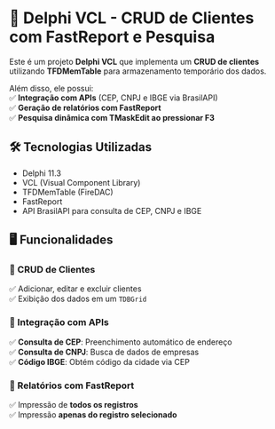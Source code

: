 # 🚀 Delphi VCL - CRUD de Clientes com FastReport e Pesquisa  

Este é um projeto **Delphi VCL** que implementa um **CRUD de clientes** utilizando **TFDMemTable** para armazenamento temporário dos dados.  

Além disso, ele possui:  
✅ **Integração com APIs** (CEP, CNPJ e IBGE via BrasilAPI)  
✅ **Geração de relatórios com FastReport**  
✅ **Pesquisa dinâmica com TMaskEdit ao pressionar F3**  

## 🛠 **Tecnologias Utilizadas**  
- Delphi 11.3  
- VCL (Visual Component Library)  
- TFDMemTable (FireDAC)  
- FastReport  
- API BrasilAPI para consulta de CEP, CNPJ e IBGE  


## 🖥️ **Funcionalidades**  

### 🔹 CRUD de Clientes  
✅ Adicionar, editar e excluir clientes  
✅ Exibição dos dados em um `TDBGrid`  

### 🔹 Integração com APIs  
✅ **Consulta de CEP**: Preenchimento automático de endereço  
✅ **Consulta de CNPJ**: Busca de dados de empresas  
✅ **Código IBGE**: Obtém código da cidade via CEP  

### 🔹 Relatórios com FastReport  
✅ Impressão de **todos os registros**  
✅ Impressão **apenas do registro selecionado**  
